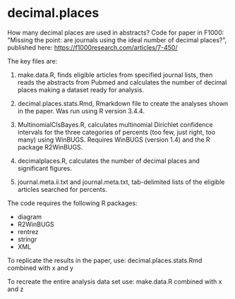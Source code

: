 # decimal.places
How many decimal places are used in abstracts? Code for paper in F1000: "Missing the point: are journals using the ideal number of decimal places?", published here: https://f1000research.com/articles/7-450/

The key files are:

1. make.data.R, finds eligible articles from specified journal lists, then reads the abstracts from Pubmed and calculates the number of decimal places making a dataset ready for analysis.

2. decimal.places.stats.Rmd, Rmarkdown file to create the analyses shown in the paper. Was run using R version 3.4.4.

3. MultinomialCIsBayes.R, calculates multinomial Dirichlet confidence intervals for the three categories of percents (too few, just right, too many) using WinBUGS. Requires WinBUGS (version 1.4) and the R package R2WinBUGS.

4. decimalplaces.R, calculates the number of decimal places and significant figures.

5. journal.meta.ii.txt and journal.meta.txt, tab-delimited lists of the eligible articles searched for percents.

The code requires the following R packages:
* diagram
* R2WinBUGS
* rentrez
* stringr
* XML

To replicate the results in the paper, use: decimal.places.stats.Rmd combined with x and y

To recreate the entire analysis data set use: make.data.R combined with x and z

